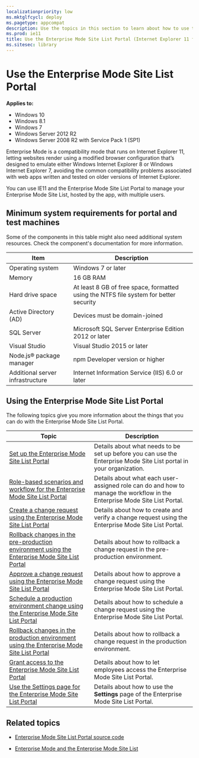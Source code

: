 ```yaml
---
localizationpriority: low
ms.mktglfcycl: deploy
ms.pagetype: appcompat
description: Use the topics in this section to learn about how to use the Enterprise Mode Site List Portal.
ms.prod: ie11
title: Use the Enterprise Mode Site List Portal (Internet Explorer 11 for IT Pros)
ms.sitesec: library
---
```


# Use the Enterprise Mode Site List Portal

**Applies to:**

-   Windows 10
-   Windows 8.1
-   Windows 7
-   Windows Server 2012 R2
-   Windows Server 2008 R2 with Service Pack 1 (SP1)

Enterprise Mode is a compatibility mode that runs on Internet Explorer 11, letting websites render using a modified browser configuration that’s designed to emulate either Windows Internet Explorer 8 or Windows Internet Explorer 7, avoiding the common compatibility problems associated with web apps written and tested on older versions of Internet Explorer.

You can use IE11 and the Enterprise Mode Site List Portal to manage your Enterprise Mode Site List, hosted by the app, with multiple users.

## Minimum system requirements for portal and test machines
Some of the components in this table might also need additional system resources. Check the component's documentation for more information.

|Item |Description |
|-----|------------|
|Operating system |Windows 7 or later |
|Memory |16 GB RAM |
|Hard drive space |At least 8 GB of free space, formatted using the NTFS file system for better security |
|Active Directory (AD) |Devices must be domain-joined |
|SQL Server |Microsoft SQL Server Enterprise Edition 2012 or later |
|Visual Studio |Visual Studio 2015 or later |
|Node.js® package manager |npm Developer version or higher |
|Additional server infrastructure |Internet Information Service (IIS) 6.0 or later |

## Using the Enterprise Mode Site List Portal
The following topics give you more information about the things that you can do with the Enterprise Mode Site List Portal.

|Topic |Description |
|------|------------|
|[Set up the Enterprise Mode Site List Portal](set-up-enterprise-mode-portal.md) |Details about what needs to be set up before you can use the Enterprise Mode Site List portal in your organization. |
|[Role-based scenarios and workflow for the Enterprise Mode Site List Portal](role-based-scenarios-enterprise-mode-portal.md)|Details about what each user-assigned role can do and how to manage the workflow in the Enterprise Mode Site List Portal.|
|[Create a change request using the Enterprise Mode Site List Portal](create-change-request-enterprise-mode-portal.md)|Details about how to create and verify a change request using the Enterprise Mode Site List Portal. |
|[Rollback changes in the pre-production environment using the Enterprise Mode Site List Portal](rollback-changes-pre-production-environment-enterprise-mode-portal.md)|Details about how to rollback a change request in the pre-production environment. |
|[Approve a change request using the Enterprise Mode Site List Portal](approve-change-request-enterprise-mode-portal.md)|Details about how to approve a change request using the Enterprise Mode Site List Portal. |
|[Schedule a production environment change using the Enterprise Mode Site List Portal](schedule-production-change-enterprise-mode-portal.md)|Details about how to schedule  a change request using the Enterprise Mode Site List Portal. |
|[Rollback changes in the production environment using the Enterprise Mode Site List Portal](rollback-changes-production-environment-enterprise-mode-portal.md)|Details about how to rollback a change request in the production environment. |
|[Grant access to the Enterprise Mode Site List Portal](grant-access-enterprise-mode-portal.md)|Details about how to let employees access the Enterprise Mode Site List Portal.|
|[Use the Settings page for the Enterprise Mode Site List Portal](use-settings-enterprise-mode-portal.md)|Details about how to use the **Settings** page of the Enterprise Mode Site List Portal.|


## Related topics
- [Enterprise Mode Site List Portal source code](https://github.com/MicrosoftEdge/enterprise-mode-site-list-portal)

- [Enterprise Mode and the Enterprise Mode Site List](what-is-enterprise-mode.md)
 

 




